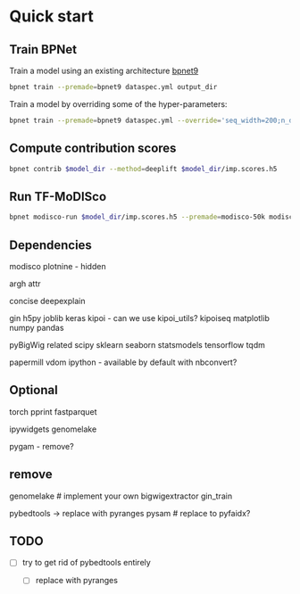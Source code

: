 # Quick start

## Train BPNet

Train a model using an existing architecture [bpnet9](bpnet/premade/bpnet9.gin)

```bash
bpnet train --premade=bpnet9 dataspec.yml output_dir
```

Train a model by overriding some of the hyper-parameters:

```bash
bpnet train --premade=bpnet9 dataspec.yml --override='seq_width=200;n_dil_layers=3' output_dir
```

## Compute contribution scores

```bash
bpnet contrib $model_dir --method=deeplift $model_dir/imp.scores.h5
```


## Run TF-MoDISco

```bash
bpnet modisco-run $model_dir/imp.scores.h5 --premade=modisco-50k modisco_dir
```

## Dependencies

modisco
plotnine - hidden


argh
attr

concise
deepexplain

gin
h5py
joblib
keras
kipoi - can we use kipoi_utils?
kipoiseq
matplotlib
numpy
pandas

pyBigWig
related
scipy
sklearn
seaborn
statsmodels
tensorflow
tqdm

papermill
vdom
ipython - available by default with nbconvert?


## Optional

torch
pprint
fastparquet

ipywidgets
genomelake

pygam - remove?

## remove 

genomelake   # implement your own bigwigextractor
gin_train

pybedtools -> replace with pyranges
pysam  # replace to pyfaidx?


## TODO

- [ ] try to get rid of pybedtools entirely
  - [ ] replace with pyranges

